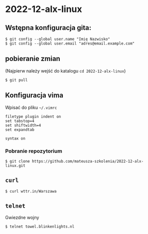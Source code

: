 # 2022-12-alx-linux

## Wstępna konfiguracja gita:

```command
$ git config --global user.name "Imię Nazwisko"
$ git config --global user.email "adres@email.example.com"
```

## pobieranie zmian

(Najpierw należy wejść do katalogu `cd 2022-12-alx-linux`)

```command
$ git pull
```

## Konfiguracja vima

Wpisać do pliku `~/.vimrc`

```
filetype plugin indent on
set tabstop=4
set shiftwidth=4
set expandtab

syntax on
```

### Pobranie repozytorium

```command
$ git clone https://github.com/mateusza-szkolenia/2022-12-alx-linux.git
```

## `curl`

```command
$ curl wttr.in/Warszawa
```

## `telnet`

Gwiezdne wojny

```command
$ telnet towel.blinkenlights.nl
```
